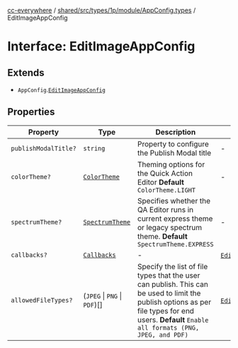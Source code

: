 [cc-everywhere](../../../../../../../index.md) / [shared/src/types/1p/module/AppConfig.types](../index.md) / EditImageAppConfig

# Interface: EditImageAppConfig

## Extends

- `AppConfig`.[`EditImageAppConfig`](../../../../module/AppConfig.types/interfaces/EditImageAppConfig.md)

## Properties

| Property | Type | Description | Inherited from |
| ------ | ------ | ------ | ------ |
| `publishModalTitle?` | `string` | Property to configure the Publish Modal title | - |
| `colorTheme?` | [`ColorTheme`](../../../../AppConfig.types/enumerations/ColorTheme.md) | Theming options for the Quick Action Editor **Default** `ColorTheme.LIGHT` | - |
| `spectrumTheme?` | [`SpectrumTheme`](../../../../AppConfig.types/enumerations/SpectrumTheme.md) | Specifies whether the QA Editor runs in current express theme or legacy spectrum theme. **Default** `SpectrumTheme.EXPRESS` | - |
| `callbacks?` | [`Callbacks`](../../../../Callbacks.types/interfaces/Callbacks.md) | - | [`EditImageAppConfig`](../../../../module/AppConfig.types/interfaces/EditImageAppConfig.md).`callbacks` |
| `allowedFileTypes?` | (`JPEG` \| `PNG` \| `PDF`)[] | Specify the list of file types that the user can publish. This can be used to limit the publish options as per file types for end users. **Default** `Enable all formats (PNG, JPEG, and PDF)` | [`EditImageAppConfig`](../../../../module/AppConfig.types/interfaces/EditImageAppConfig.md).`allowedFileTypes` |
